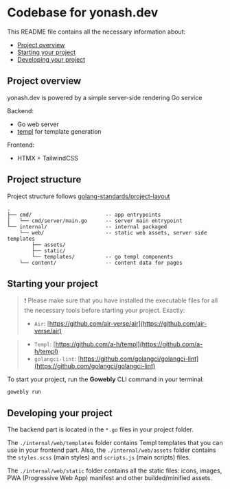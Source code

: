 # Codebase for yonash.dev

This README file contains all the necessary information about:

- [Project overview](#project-overview)
- [Starting your project](#starting-your-project)
- [Developing your project](#developing-your-project)

## Project overview
yonash.dev is powered by a simple server-side rendering Go service

Backend:
- Go web server
- [templ](https://github.com/a-h/templ) for template generation

Frontend:
- HTMX + TailwindCSS

## Project structure
Project structure follows [golang-standards/project-layout](https://github.com/golang-standards/project-layout)

```
.
├── cmd/                        -- app entrypoints
│   └── cmd/server/main.go      -- server main entrypoint
└── internal/                   -- internal packaged
    └── web/                    -- static web assets, server side templates 
        ├── assets/
        ├── static/
        └── templates/          -- go templ components
    └── content/                -- content data for pages
```

## Starting your project

> ❗️ Please make sure that you have installed the executable files for all the necessary tools before starting your project. Exactly:
>
> - `Air`: [https://github.com/air-verse/air](https://github.com/air-verse/air)

> - `Templ`: [https://github.com/a-h/templ](https://github.com/a-h/templ)
> - `golangci-lint`: [https://github.com/golangci/golangci-lint](https://github.com/golangci/golangci-lint)

To start your project, run the **Gowebly** CLI command in your terminal:

```console
gowebly run
```

## Developing your project

The backend part is located in the `*.go` files in your project folder.

The `./internal/web/templates` folder contains Templ templates that you can use in your frontend part. Also, the `./internal/web/assets` folder contains the `styles.scss` (main styles) and `scripts.js` (main scripts) files.

The `./internal/web/static` folder contains all the static files: icons, images, PWA (Progressive Web App) manifest and other builded/minified assets.